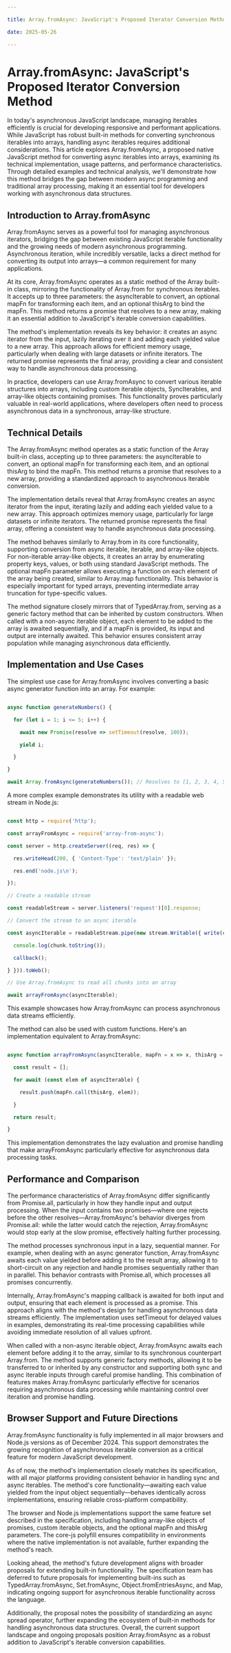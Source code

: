 ```yaml
---

title: Array.fromAsync: JavaScript's Proposed Iterator Conversion Method

date: 2025-05-26

---
```



# Array.fromAsync: JavaScript's Proposed Iterator Conversion Method

In today's asynchronous JavaScript landscape, managing iterables efficiently is crucial for developing responsive and performant applications. While JavaScript has robust built-in methods for converting synchronous iterables into arrays, handling async iterables requires additional considerations. This article explores Array.fromAsync, a proposed native JavaScript method for converting async iterables into arrays, examining its technical implementation, usage patterns, and performance characteristics. Through detailed examples and technical analysis, we'll demonstrate how this method bridges the gap between modern async programming and traditional array processing, making it an essential tool for developers working with asynchronous data structures.


## Introduction to Array.fromAsync

Array.fromAsync serves as a powerful tool for managing asynchronous iterators, bridging the gap between existing JavaScript iterable functionality and the growing needs of modern asynchronous programming. Asynchronous iteration, while incredibly versatile, lacks a direct method for converting its output into arrays—a common requirement for many applications.

At its core, Array.fromAsync operates as a static method of the Array built-in class, mirroring the functionality of Array.from for synchronous iterables. It accepts up to three parameters: the asyncIterable to convert, an optional mapFn for transforming each item, and an optional thisArg to bind the mapFn. This method returns a promise that resolves to a new array, making it an essential addition to JavaScript's iterable conversion capabilities.

The method's implementation reveals its key behavior: it creates an async iterator from the input, lazily iterating over it and adding each yielded value to a new array. This approach allows for efficient memory usage, particularly when dealing with large datasets or infinite iterators. The returned promise represents the final array, providing a clear and consistent way to handle asynchronous data processing.

In practice, developers can use Array.fromAsync to convert various iterable structures into arrays, including custom iterable objects, SyncIterables, and array-like objects containing promises. This functionality proves particularly valuable in real-world applications, where developers often need to process asynchronous data in a synchronous, array-like structure.


## Technical Details

The Array.fromAsync method operates as a static function of the Array built-in class, accepting up to three parameters: the asyncIterable to convert, an optional mapFn for transforming each item, and an optional thisArg to bind the mapFn. This method returns a promise that resolves to a new array, providing a standardized approach to asynchronous iterable conversion.

The implementation details reveal that Array.fromAsync creates an async iterator from the input, iterating lazily and adding each yielded value to a new array. This approach optimizes memory usage, particularly for large datasets or infinite iterators. The returned promise represents the final array, offering a consistent way to handle asynchronous data processing.

The method behaves similarly to Array.from in its core functionality, supporting conversion from async iterable, iterable, and array-like objects. For non-iterable array-like objects, it creates an array by enumerating property keys, values, or both using standard JavaScript methods. The optional mapFn parameter allows executing a function on each element of the array being created, similar to Array.map functionality. This behavior is especially important for typed arrays, preventing intermediate array truncation for type-specific values.

The method signature closely mirrors that of TypedArray.from, serving as a generic factory method that can be inherited by custom constructors. When called with a non-async iterable object, each element to be added to the array is awaited sequentially, and if a mapFn is provided, its input and output are internally awaited. This behavior ensures consistent array population while managing asynchronous data efficiently.


## Implementation and Use Cases

The simplest use case for Array.fromAsync involves converting a basic async generator function into an array. For example:

```javascript

async function generateNumbers() {

  for (let i = 1; i <= 5; i++) {

    await new Promise(resolve => setTimeout(resolve, 100));

    yield i;

  }

}

await Array.fromAsync(generateNumbers()); // Resolves to [1, 2, 3, 4, 5]

```

A more complex example demonstrates its utility with a readable web stream in Node.js:

```javascript

const http = require('http');

const arrayFromAsync = require('array-from-async');

const server = http.createServer((req, res) => {

  res.writeHead(200, { 'Content-Type': 'text/plain' });

  res.end('node.js\n');

});

// Create a readable stream

const readableStream = server.listeners('request')[0].response;

// Convert the stream to an async iterable

const asyncIterable = readableStream.pipe(new stream.Writable({ write(chunk, encoding, callback) {

  console.log(chunk.toString());

  callback();

} })).toWeb();

// Use Array.fromAsync to read all chunks into an array

await arrayFromAsync(asyncIterable);

```

This example showcases how Array.fromAsync can process asynchronous data streams efficiently.

The method can also be used with custom functions. Here's an implementation equivalent to Array.fromAsync:

```javascript

async function arrayFromAsync(asyncIterable, mapFn = x => x, thisArg = undefined) {

  const result = [];

  for await (const elem of asyncIterable) {

    result.push(mapFn.call(thisArg, elem));

  }

  return result;

}

```

This implementation demonstrates the lazy evaluation and promise handling that make arrayFromAsync particularly effective for asynchronous data processing tasks.


## Performance and Comparison

The performance characteristics of Array.fromAsync differ significantly from Promise.all, particularly in how they handle input and output processing. When the input contains two promises—where one rejects before the other resolves—Array.fromAsync's behavior diverges from Promise.all: while the latter would catch the rejection, Array.fromAsync would stop early at the slow promise, effectively halting further processing.

The method processes synchronous input in a lazy, sequential manner. For example, when dealing with an async generator function, Array.fromAsync awaits each value yielded before adding it to the result array, allowing it to short-circuit on any rejection and handle promises sequentially rather than in parallel. This behavior contrasts with Promise.all, which processes all promises concurrently.

Internally, Array.fromAsync's mapping callback is awaited for both input and output, ensuring that each element is processed as a promise. This approach aligns with the method's design for handling asynchronous data streams efficiently. The implementation uses setTimeout for delayed values in examples, demonstrating its real-time processing capabilities while avoiding immediate resolution of all values upfront.

When called with a non-async iterable object, Array.fromAsync awaits each element before adding it to the array, similar to its synchronous counterpart Array.from. The method supports generic factory methods, allowing it to be transferred to or inherited by any constructor and supporting both sync and async iterable inputs through careful promise handling. This combination of features makes Array.fromAsync particularly effective for scenarios requiring asynchronous data processing while maintaining control over iteration and promise handling.


## Browser Support and Future Directions

Array.fromAsync functionality is fully implemented in all major browsers and Node.js versions as of December 2024. This support demonstrates the growing recognition of asynchronous iterable conversion as a critical feature for modern JavaScript development.

As of now, the method's implementation closely matches its specification, with all major platforms providing consistent behavior in handling sync and async iterables. The method's core functionality—awaiting each value yielded from the input object sequentially—behaves identically across implementations, ensuring reliable cross-platform compatibility.

The browser and Node.js implementations support the same feature set described in the specification, including handling array-like objects of promises, custom iterable objects, and the optional mapFn and thisArg parameters. The core-js polyfill ensures compatibility in environments where the native implementation is not available, further expanding the method's reach.

Looking ahead, the method's future development aligns with broader proposals for extending built-in functionality. The specification team has deferred to future proposals for implementing built-ins such as TypedArray.fromAsync, Set.fromAsync, Object.fromEntriesAsync, and Map, indicating ongoing support for asynchronous iterable functionality across the language.

Additionally, the proposal notes the possibility of standardizing an async spread operator, further expanding the ecosystem of built-in methods for handling asynchronous data structures. Overall, the current support landscape and ongoing proposals position Array.fromAsync as a robust addition to JavaScript's iterable conversion capabilities.

